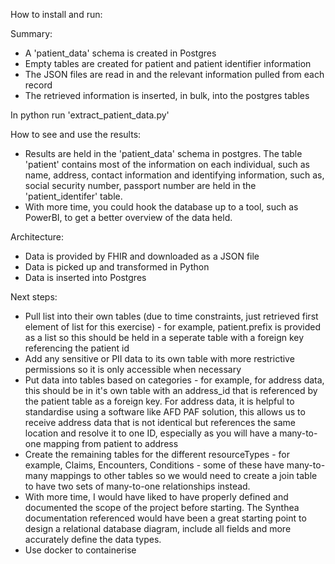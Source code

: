 How to install and run:

Summary:
- A 'patient_data' schema is created in Postgres
- Empty tables are created for patient and patient identifier information
- The JSON files are read in and the relevant information pulled from each record
- The retrieved information is inserted, in bulk, into the postgres tables

In python run 'extract_patient_data.py'

How to see and use the results:
- Results are held in the 'patient_data' schema in postgres. The table 'patient' contains most of the information on each individual, such as name, address, contact information and identifying information, such as, social security number, passport number are held in the 'patient_identifer' table.
- With more time, you could hook the database up to a tool, such as PowerBI, to get a better overview of the data held.

Architecture:
- Data is provided by FHIR and downloaded as a JSON file
- Data is picked up and transformed in Python
- Data is inserted into Postgres

Next steps:
- Pull list into their own tables (due to time constraints, just retrieved first element of list for this exercise) - for example, patient.prefix is provided as a list so this should be held in a seperate table with a foreign key referencing the patient id
- Add any sensitive or PII data to its own table with more restrictive permissions so it is only accessible when necessary
- Put data into tables based on categories - for example, for address data, this should be in it's own table with an address_id that is referenced by the patient table as a foreign key. For address data, it is helpful to standardise using a software like AFD PAF solution, this allows us to receive address data that is not identical but references the same location and resolve it to one ID, especially as you will have a many-to-one mapping from patient to address
- Create the remaining tables for the different resourceTypes - for example, Claims, Encounters, Conditions - some of these have many-to-many mappings to other tables so we would need to create a join table to have two sets of many-to-one relationships instead.
- With more time, I would have liked to have properly defined and documented the scope of the project before starting. The Synthea documentation referenced would have been a great starting point to design a relational database diagram, include all fields and more accurately define the data types.
- Use docker to containerise
